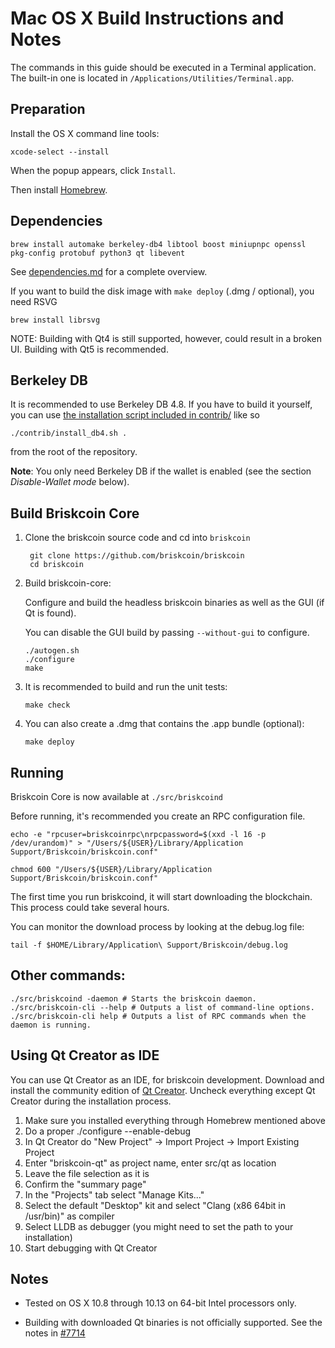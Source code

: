Mac OS X Build Instructions and Notes
====================================
The commands in this guide should be executed in a Terminal application.
The built-in one is located in `/Applications/Utilities/Terminal.app`.

Preparation
-----------
Install the OS X command line tools:

`xcode-select --install`

When the popup appears, click `Install`.

Then install [Homebrew](https://brew.sh).

Dependencies
----------------------

    brew install automake berkeley-db4 libtool boost miniupnpc openssl pkg-config protobuf python3 qt libevent

See [dependencies.md](dependencies.md) for a complete overview.

If you want to build the disk image with `make deploy` (.dmg / optional), you need RSVG

    brew install librsvg

NOTE: Building with Qt4 is still supported, however, could result in a broken UI. Building with Qt5 is recommended.

Berkeley DB
-----------
It is recommended to use Berkeley DB 4.8. If you have to build it yourself,
you can use [the installation script included in contrib/](/contrib/install_db4.sh)
like so

```shell
./contrib/install_db4.sh .
```

from the root of the repository.

**Note**: You only need Berkeley DB if the wallet is enabled (see the section *Disable-Wallet mode* below).

Build Briskcoin Core
------------------------

1. Clone the briskcoin source code and cd into `briskcoin`

        git clone https://github.com/briskcoin/briskcoin
        cd briskcoin

2.  Build briskcoin-core:

    Configure and build the headless briskcoin binaries as well as the GUI (if Qt is found).

    You can disable the GUI build by passing `--without-gui` to configure.

        ./autogen.sh
        ./configure
        make

3.  It is recommended to build and run the unit tests:

        make check

4.  You can also create a .dmg that contains the .app bundle (optional):

        make deploy

Running
-------

Briskcoin Core is now available at `./src/briskcoind`

Before running, it's recommended you create an RPC configuration file.

    echo -e "rpcuser=briskcoinrpc\nrpcpassword=$(xxd -l 16 -p /dev/urandom)" > "/Users/${USER}/Library/Application Support/Briskcoin/briskcoin.conf"

    chmod 600 "/Users/${USER}/Library/Application Support/Briskcoin/briskcoin.conf"

The first time you run briskcoind, it will start downloading the blockchain. This process could take several hours.

You can monitor the download process by looking at the debug.log file:

    tail -f $HOME/Library/Application\ Support/Briskcoin/debug.log

Other commands:
-------

    ./src/briskcoind -daemon # Starts the briskcoin daemon.
    ./src/briskcoin-cli --help # Outputs a list of command-line options.
    ./src/briskcoin-cli help # Outputs a list of RPC commands when the daemon is running.

Using Qt Creator as IDE
------------------------
You can use Qt Creator as an IDE, for briskcoin development.
Download and install the community edition of [Qt Creator](https://www.qt.io/download/).
Uncheck everything except Qt Creator during the installation process.

1. Make sure you installed everything through Homebrew mentioned above
2. Do a proper ./configure --enable-debug
3. In Qt Creator do "New Project" -> Import Project -> Import Existing Project
4. Enter "briskcoin-qt" as project name, enter src/qt as location
5. Leave the file selection as it is
6. Confirm the "summary page"
7. In the "Projects" tab select "Manage Kits..."
8. Select the default "Desktop" kit and select "Clang (x86 64bit in /usr/bin)" as compiler
9. Select LLDB as debugger (you might need to set the path to your installation)
10. Start debugging with Qt Creator

Notes
-----

* Tested on OS X 10.8 through 10.13 on 64-bit Intel processors only.

* Building with downloaded Qt binaries is not officially supported. See the notes in [#7714](https://github.com/bitcoin/bitcoin/issues/7714)
